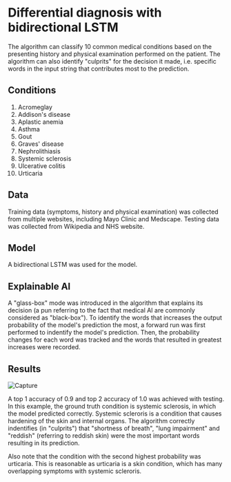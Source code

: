# Differential diagnosis with bidirectional LSTM

The algorithm can classify 10 common medical conditions based on the presenting history and physical examination performed on the patient. The algorithm can also identify "culprits" for the decision it made, i.e. specific words in the input string that contributes most to the prediction. 

## Conditions
1. Acromeglay
2. Addison's disease
3. Aplastic anemia
4. Asthma
5. Gout
6. Graves' disease
7. Nephrolithiasis
8. Systemic sclerosis
9. Ulcerative colitis
10. Urticaria

## Data
Training data (symptoms, history and physical examination) was collected from multiple websites, including Mayo Clinic and Medscape. Testing data was collected from Wikipedia and NHS website. 

## Model
A bidirectional LSTM was used for the model.

## Explainable AI
A "glass-box" mode was introduced in the algorithm that explains its decision (a pun referring to the fact that medical AI are commonly considered as "black-box"). To identify the words that increases the output probability of the model's prediction the most, a forward run was first performed to indentify the model's prediction. Then, the probability changes for each word was tracked and the words that resulted in greatest increases were recorded. 

## Results
![Capture](https://user-images.githubusercontent.com/44185972/80285503-0e98fb00-8758-11ea-80a3-8b74d3728a1d.PNG)

A top 1 accuracy of 0.9 and top 2 accuracy of 1.0 was achieved with testing. In this example, the ground truth condition is systemic sclerosis, in which the model predicted correctly. Systemic scleroris is a condition that causes hardening of the skin and internal organs. The algorithm correctly indentifies (in "culprits") that "shortness of breath", "lung impairment" and "reddish" (referring to reddish skin) were the most important words resulting in its prediction.

Also note that the condition with the second highest probability was urticaria. This is reasonable as urticaria is a skin condition, which has many overlapping symptoms with systemic scleroris. 
